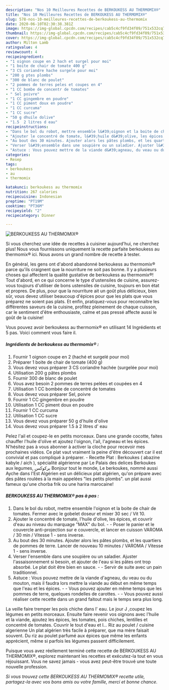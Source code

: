 ```yaml
---
description: "Nos 10 Meilleures Recettes de BERKOUKESS AU THERMOMIX®"
title: "Nos 10 Meilleures Recettes de BERKOUKESS AU THERMOMIX®"
slug: 578-nos-10-meilleures-recettes-de-berkoukess-au-thermomix
date: 2020-06-10T02:30:38.381Z
image: https://img-global.cpcdn.com/recipes/cab5c4cf9fd34f09/751x532cq70/berkoukess-au-thermomix-photo-principale-de-la-recette.jpg
thumbnail: https://img-global.cpcdn.com/recipes/cab5c4cf9fd34f09/751x532cq70/berkoukess-au-thermomix-photo-principale-de-la-recette.jpg
cover: https://img-global.cpcdn.com/recipes/cab5c4cf9fd34f09/751x532cq70/berkoukess-au-thermomix-photo-principale-de-la-recette.jpg
author: Milton Lamb
ratingvalue: 4
reviewcount: 4
recipeingredient:
- "1 oignon coupe en 2 hach et surgel pour moi"
- "1 boite de chair de tomate 400 g"
- "3 CS coriandre hache surgele pour moi"
- "200 g ptes plombs"
- "300 de blanc de poulet"
- "2 pommes de terres peles et coupes en 4"
- "1 CC bombe de concentr de tomates"
- " Sel poivre"
- "1 CC gingembre en poudre"
- "1 CC piment doux en poudre"
- "1 CC curcuma"
- "1 CC sucre"
- "50 g dhuile dolive"
- "1.5  2 litres d eau"
recipeinstructions:
- "Dans le bol du robot, mettre ensemble l&#39;oignon et la boite de chair de tomates. Fermer avec le gobelet doseur et mixer 30 sec / Vit 10."
- "Ajouter le concentré de tomate, l&#39;huile d&#39;olive, les épices, et couvrir d&#39;eau au niveau du marquage &#34;MAX&#34; du bol.  Poser le panier et le couvercle anti-projection sur e couvercle, et lancer en cuisson VAROMA / 30 min / Vitesse 1 - sens inverse."
- "Au bout des 30 minutes. Ajouter alors les pâtes plombs, et les quartiers de pommes de terre. Lancer de nouveau 10 minutes / VAROMA / Vitesse 1 - sens inverse."
- "Verser l&#39;ensemble dans une soupière ou un saladier. Ajuster l&#39;assaisonnement si besoin, et ajouter de l&#39;eau si les pâtes ont trop absorbé. Le plat doit être bien en sauce.  Servir de suite avec un pain traditionnel."
- "Astuce : Vous pouvez mettre de la viande d&#39;agneau, du veau ou du mouton, mais il faudra lors mettre la viande au début en même temps que l&#39;eau et les épices.   Vous pouvez ajouter en même temps que les pommes de terre, quelques rondelles de carottes.  Vous pouvez aussi réaliser cette recette dans un grand faitout mais le temps sera plus long."
categories:
- Resep
tags:
- berkoukess
- au
- thermomix

katakunci: berkoukess au thermomix 
nutrition: 267 calories
recipecuisine: Indonesian
preptime: "PT19M"
cooktime: "PT36M"
recipeyield: "2"
recipecategory: Dinner

---
```



![BERKOUKESS AU THERMOMIX®](https://img-global.cpcdn.com/recipes/cab5c4cf9fd34f09/751x532cq70/berkoukess-au-thermomix-photo-principale-de-la-recette.jpg)

Si vous cherchez une idée de recettes à cuisiner aujourd'hui, ne cherchez plus! Nous vous fournissons uniquement la recette parfaite berkoukess au thermomix® ici. Nous avons un grand nombre de recette à tester.

En général, les gens ont d'abord abandonné berkoukess au thermomix® parce qu'ils craignent que la nourriture ne soit pas bonne. Il y a plusieurs choses qui affectent la qualité gustative de berkoukess au thermomix®! Tout d'abord, en ce qui concerne le type d'ustensiles de cuisine, assurez-vous toujours d'utiliser de bons ustensiles de cuisine, toujours en bon état et propres. De plus, pour que la nourriture ait un goût plus délicieux, bien sûr, vous devez utiliser beaucoup d'épices pour que les plats que vous préparez ne soient pas plats. Et enfin, pratiquez-vous pour reconnaître les différentes saveurs de la cuisine, profitez pleinement de chaque cuisson, car le sentiment d'être enthousiaste, calme et pas pressé affecte aussi le goût de la cuisine!

<!--inarticleads1-->

Vous pouvez avoir berkoukess au thermomix® en utilisant 14 Ingrédients et 5 pas. Voici comment vous faire il.

##### Ingrédients de berkoukess au thermomix® :

1. Fournir 1 oignon coupe en 2 (haché et surgelé pour moi)
1. Préparer 1 boite de chair de tomate (400 g)
1. Vous devez vous préparer 3 CS coriandre hachée (surgelée pour moi)
1. Utilisation 200 g pâtes plombs
1. Fournir 300 de blanc de poulet
1. Vous avez besoin 2 pommes de terres pelées et coupées en 4
1. Utilisation 1 CC bombée de concentré de tomates
1. Vous devez vous préparer  Sel, poivre
1. Fournir 1 CC gingembre en poudre
1. Utilisation 1 CC piment doux en poudre
1. Fournir 1 CC curcuma
1. Utilisation 1 CC sucre
1. Vous devez vous préparer 50 g d&#39;huile d&#39;olive
1. Vous devez vous préparer 1.5 à 2 litres d&#39; eau


Pelez l&#39;ail et coupez-le en petits morceaux. Dans une grande cocotte, faites chauffer l&#39;huile d&#39;olive et ajoutez l&#39;oignon, l&#39;ail, l&#39;agneau et les épices. N&#39;hésitez pas à vous abonner à activer la cloche pour recevoir mes prochaines vidéos. Ce plat vaut vraiment la peine d&#39;être découvert car il est convivial et pas compliqué à préparer. - Recette Plat : Berkoukes ( abazine kabyle / aich ), spécialité algérienne par Le Palais des delices Berkoukes aux legumes, بركوكس Bonjour tout le monde, Le berkoukes, nommé aussi Ayche dans l&#39;Est Algérien est un délicieux plat algérien, qu&#39;on prépare avec des pâtes roulées à la main appelées &#34;les petits plombs&#34;. un plat aussi fameux qu&#39;une chorba frik ou une harira marocaine! 

<!--inarticleads2-->

##### BERKOUKESS AU THERMOMIX® pas à pas :

1. Dans le bol du robot, mettre ensemble l&#39;oignon et la boite de chair de tomates. Fermer avec le gobelet doseur et mixer 30 sec / Vit 10.
1. Ajouter le concentré de tomate, l&#39;huile d&#39;olive, les épices, et couvrir d&#39;eau au niveau du marquage &#34;MAX&#34; du bol. -  - Poser le panier et le couvercle anti-projection sur e couvercle, et lancer en cuisson VAROMA / 30 min / Vitesse 1 - sens inverse.
1. Au bout des 30 minutes. Ajouter alors les pâtes plombs, et les quartiers de pommes de terre. Lancer de nouveau 10 minutes / VAROMA / Vitesse 1 - sens inverse.
1. Verser l&#39;ensemble dans une soupière ou un saladier. Ajuster l&#39;assaisonnement si besoin, et ajouter de l&#39;eau si les pâtes ont trop absorbé. Le plat doit être bien en sauce. -  - Servir de suite avec un pain traditionnel.
1. Astuce : Vous pouvez mettre de la viande d&#39;agneau, du veau ou du mouton, mais il faudra lors mettre la viande au début en même temps que l&#39;eau et les épices. -   - Vous pouvez ajouter en même temps que les pommes de terre, quelques rondelles de carottes. -  - Vous pouvez aussi réaliser cette recette dans un grand faitout mais le temps sera plus long.


La veille faire tremper les pois chiche dans l&#39; eau. Le jour J ,coupez les légumes en petits morceaux. Ensuite faire revenir vos oignons avec l&#39;huile et la viande, ajoutez les épices, les tomates, pois chiches, lentilles et concentré de tomates. Couvrir le tout d&#39;eau et l… Riz au poulet / cuisine algerienne Un plat algérien très facile à préparer, que ma mère faisait souvent. Du riz au poulet parfumé aux épices que même les enfants apprécient, même si parfois les légumes passent difficilement. 

<!--inarticleads1-->

<p>
Puisque vous avez réellement terminé cette recette de BERKOUKESS AU THERMOMIX®, explorez maintenant les recettes et exécutez-la tout en vous réjouissant. Vous ne savez jamais - vous avez peut-être trouvé une toute nouvelle profession.
</p>

<p>
<i>Si vous trouvez cette BERKOUKESS AU THERMOMIX® recette utile, partagez-la avec vos bons amis ou votre famille, merci et bonne chance.</i>
</p>
